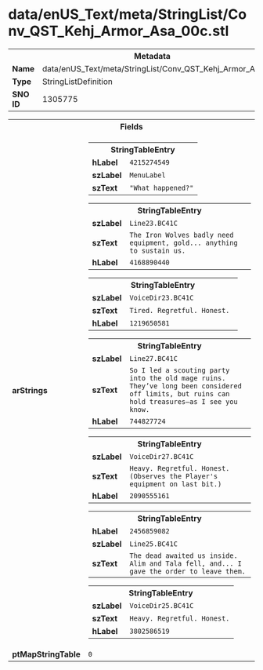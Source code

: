 <h1>data/enUS_Text/meta/StringList/Conv_QST_Kehj_Armor_Asa_00c.stl</h1><table><tr><th colspan="100%">Metadata</th></tr><tr><td><b>Name</b></td><td>data/enUS_Text/meta/StringList/Conv_QST_Kehj_Armor_Asa_00c.stl</td></tr><tr><td><b>Type</b></td><td>StringListDefinition</td></tr><tr><td><b>SNO ID</b></td><td>1305775</td></tr></table>

<table><tr><th colspan="100%">Fields</th></tr><tr><td><b>arStrings</b></td><td><table><tr><th colspan="100%">StringTableEntry</th></tr><tr><td><b>hLabel</b></td><td><code>4215274549</code></td></tr><tr><td><b>szLabel</b></td><td><code>MenuLabel</code></td></tr><tr><td><b>szText</b></td><td><code>"What happened?"</code></td></tr></table>


<table><tr><th colspan="100%">StringTableEntry</th></tr><tr><td><b>szLabel</b></td><td><code>Line23.BC41C</code></td></tr><tr><td><b>szText</b></td><td><code>The Iron Wolves badly need equipment, gold... anything to sustain us.</code></td></tr><tr><td><b>hLabel</b></td><td><code>4168890440</code></td></tr></table>


<table><tr><th colspan="100%">StringTableEntry</th></tr><tr><td><b>szLabel</b></td><td><code>VoiceDir23.BC41C</code></td></tr><tr><td><b>szText</b></td><td><code>Tired. Regretful. Honest. </code></td></tr><tr><td><b>hLabel</b></td><td><code>1219650581</code></td></tr></table>


<table><tr><th colspan="100%">StringTableEntry</th></tr><tr><td><b>szLabel</b></td><td><code>Line27.BC41C</code></td></tr><tr><td><b>szText</b></td><td><code>So I led a scouting party into the old mage ruins. They’ve long been considered off limits, but ruins can hold treasures—as I see you know.</code></td></tr><tr><td><b>hLabel</b></td><td><code>744827724</code></td></tr></table>


<table><tr><th colspan="100%">StringTableEntry</th></tr><tr><td><b>szLabel</b></td><td><code>VoiceDir27.BC41C</code></td></tr><tr><td><b>szText</b></td><td><code>Heavy. Regretful. Honest. (Observes the Player's equipment on last bit.)</code></td></tr><tr><td><b>hLabel</b></td><td><code>2090555161</code></td></tr></table>


<table><tr><th colspan="100%">StringTableEntry</th></tr><tr><td><b>hLabel</b></td><td><code>2456859082</code></td></tr><tr><td><b>szLabel</b></td><td><code>Line25.BC41C</code></td></tr><tr><td><b>szText</b></td><td><code>The dead awaited us inside. Alim and Tala fell, and... I gave the order to leave them.</code></td></tr></table>


<table><tr><th colspan="100%">StringTableEntry</th></tr><tr><td><b>szLabel</b></td><td><code>VoiceDir25.BC41C</code></td></tr><tr><td><b>szText</b></td><td><code>Heavy. Regretful. Honest.</code></td></tr><tr><td><b>hLabel</b></td><td><code>3802586519</code></td></tr></table>


</td></tr><tr><td><b>ptMapStringTable</b></td><td><code>0</code></td></tr></table>

